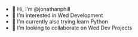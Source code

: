 - 👋 Hi, I’m @jonathanphill
- 👀 I’m interested in Wed Development 
- 🌱 I’m currently also trying learn Python
- 💞️ I’m looking to collaborate on Wed Dev Projects


<!---
jonathanphill/jonathanphill is a ✨ special ✨ repository because its `README.md` (this file) appears on your GitHub profile.
You can click the Preview link to take a look at your changes.
--->
